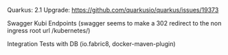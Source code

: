 Quarkus: 2.1 Upgrade: https://github.com/quarkusio/quarkus/issues/19373

Swagger Kubi Endpoints (swagger seems to make a 302 redirect to the non ingress root url /kubernetes/)

Integration Tests with DB (io.fabric8, docker-maven-plugin)
